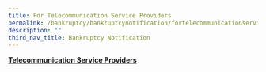```yaml
---
title: For Telecommunication Service Providers
permalink: /bankruptcy/bankruptcynotification/fortelecommunicationserviceproviders/
description: ""
third_nav_title: Bankruptcy Notification
---
```




<u><b>Telecommunication Service Providers</b></u><br>
